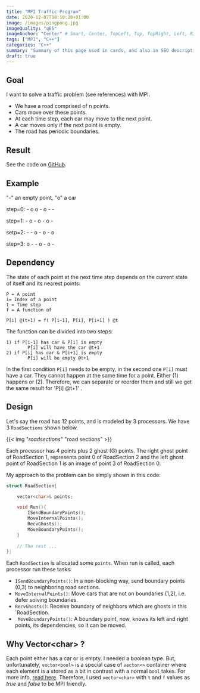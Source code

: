 ```yaml
---
title: "MPI Traffic Program"
date: 2020-12-07T18:10:20+01:00
image: /images/pingpong.jpg
imageQuality: "q65"
imageAnchor: "Center" # Smart, Center, TopLeft, Top, TopRight, Left, Right, BottomLeft, Bottom, BottomRight.
tags: ["MPI", "C++"]
categories: "C++" 
summary: "Summary of this page used in cards, and also in SEO description of the page."
draft: true
---
```


## Goal

I want to solve a traffic problem (see references) with MPI. 

- We have a road comprised of n points. 
- Cars move over these points.
- At each time step, each car may move to the next point.
- A car moves only if the next point is empty.
- The road has periodic boundaries.


## Result

See the code on [GitHub](https://github.com/sorush-khajepor/mpi-samples/tree/main/traffic).

## Example

"-" an empty point, 
"o" a car

step=0:  -  o  o  -  o  -   - 

step=1:  - o - o - o -  

setp=2:  - - o - o - o  

step=3:  o - - o - o - 

## Dependency

The state of each point at the next time step depends on the current state of itself and its nearest points:

```
P = A point
i= Index of a point
t = Time step
f = A function of 

P[i] @(t+1) = f( P[i-1], P[i], P[i+1] ) @t
```

The function can be divided into two steps:

```
1) if P[i-1] has car & P[i] is empty
        P[i] will have the car @t+1
2) if P[i] has car & P[i+1] is empty
        P[i] will be empty @t+1
```

In the first condition `P[i]` needs to be empty, in the second one `P[i]` must have a car. They cannot happen at the same time for a point. Either (1) happens or (2). Therefore, we can separate or reorder them and still we get the same result for 'P[i] @t+1' .    

## Design

Let's say the road has 12 points, and is modeled by 3 processors. We have 3 `RoadSections` shown below.

{{< img "*roadsections*" "road sections" >}}


Each processor has 4 points plus 2 ghost (G) points. The right ghost point of RoadSection 1, represents point 0 of RoadSection 2 and the left ghost point of RoadSection 1 is an image of point 3 of RoadSection 0. 

My approach to the problem can be simply shown in this code:

```cpp
struct RoadSection{

    vector<char>& points;

    void Run(){
        ISendBoundaryPoints();
        MoveInternalPoints();
        RecvGhosts();
        MoveBoundaryPoints();
    }
    
    // The rest ...
};
```

Each `RoadSection` is allocated some `points`. When run is called, each processor run these tasks:

- `ISendBoundaryPoints()`: In a non-blocking way, send  boundary points (0,3) to neighboring road sections. 
- `MoveInternalPoints()`: Move cars that are not on boundaries (1,2), i.e. defer solving boundaries.  
- `RecvGhosts()`: Receive boundary of neighbors which are ghosts in this `RoadSection. 
- ` MoveBoundaryPoints()`: A boundary point, now, knows its left and right points, its dependencies, so it can be moved.



## Why Vector\<char> ?

Each point either has a car or is empty. I needed a boolean type. But, unfortunately, `vector<bool>` is a special case of `vector<>` container where each element is a stored as a bit in contrast with a normal `bool` takes. For more info, [read here](https://stackoverflow.com/questions/17794569/why-isnt-vectorbool-a-stl-container). Therefore, I used `vector<char>` with `t` and `f` values as *true* and *false* to be MPI friendly. 


